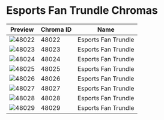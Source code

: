 # Esports Fan Trundle Chromas



| Preview | Chroma ID | Name |
|---------|-----------|------|
| ![48022](https://raw.communitydragon.org/latest/plugins/rcp-be-lol-game-data/global/default/v1/champion-chroma-images/48/48022.png) | 48022 | Esports Fan Trundle |
| ![48023](https://raw.communitydragon.org/latest/plugins/rcp-be-lol-game-data/global/default/v1/champion-chroma-images/48/48023.png) | 48023 | Esports Fan Trundle |
| ![48024](https://raw.communitydragon.org/latest/plugins/rcp-be-lol-game-data/global/default/v1/champion-chroma-images/48/48024.png) | 48024 | Esports Fan Trundle |
| ![48025](https://raw.communitydragon.org/latest/plugins/rcp-be-lol-game-data/global/default/v1/champion-chroma-images/48/48025.png) | 48025 | Esports Fan Trundle |
| ![48026](https://raw.communitydragon.org/latest/plugins/rcp-be-lol-game-data/global/default/v1/champion-chroma-images/48/48026.png) | 48026 | Esports Fan Trundle |
| ![48027](https://raw.communitydragon.org/latest/plugins/rcp-be-lol-game-data/global/default/v1/champion-chroma-images/48/48027.png) | 48027 | Esports Fan Trundle |
| ![48028](https://raw.communitydragon.org/latest/plugins/rcp-be-lol-game-data/global/default/v1/champion-chroma-images/48/48028.png) | 48028 | Esports Fan Trundle |
| ![48029](https://raw.communitydragon.org/latest/plugins/rcp-be-lol-game-data/global/default/v1/champion-chroma-images/48/48029.png) | 48029 | Esports Fan Trundle |